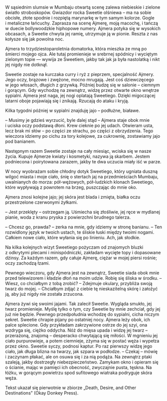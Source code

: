W&nbsp;sąsiednim slumsie w&nbsp;Mumbaju otwartą scenę zalewa niebieskie i&nbsp;zielone światło stroboskopów. Gwiazdor rocka Sweetie olśniewa – ma na sobie obcisłe, złote spodnie i&nbsp;rozpiętą marynarkę w&nbsp;tym samym kolorze. Gogle i&nbsp;metaliczne łańcuchy. Zaprasza na scenę Ajmerę, moją macochę, i&nbsp;tańczą w&nbsp;duecie bollywoodzkie hiphopowe numery. Ajmera potyka się w&nbsp;wysokich obcasach, a&nbsp;Sweetie chwyta jej ramię, utrzymuje ją w&nbsp;pionie. Reszta z&nbsp;nas kołysze się jak powolna noc.

Ajmera to trzydziestoparoletnia domatorka, która mieszka ze mną po śmierci mojego ojca. Ale tutaj promienieje w&nbsp;srebrnej spódnicy i&nbsp;wyciętym zielonym topie ― wywija ze Sweetiem, jakby tak jak ja była nastolatką i&nbsp;nikt jej nigdy nie dotknął.

Sweetie zostaje na kurczaka curry i&nbsp;ryż z&nbsp;pieprzem, specjalność Ajmery. Jego oczy, brązowe i&nbsp;zwężone, mocno mrugają. Jest coś dziewczęcego w&nbsp;jego włosach, długich z&nbsp;grzywką. Później budzę się w&nbsp;salonie – ciemnym i&nbsp;gorącym. Gdy wychodzę na zewnątrz, widzę przez otwarte okno wnętrze sypialni. Ajmera jest naga, jej nogi oplatają Sweetiego. Dzięki migoczącej latarni oboje pojawiają się i&nbsp;znikają. Rzucają do ataku i&nbsp;kryją.

<separator/>

Kilka tygodni później w&nbsp;sypialni znajduję jajo – podłużne, białawe.

– Musimy je gdzieś wyrzucić, byle dalej stąd – Ajmera staje obok mnie i&nbsp;uciska oczy podstawą dłoni. Krew cieknie po jej udach. Otwieram usta, lecz brak mi słów – po części ze strachu, po części z&nbsp;obrzydzenia. Tego wieczora idziemy po cichu za tory kolejowe, za cukrownię, zostawiamy jajo pod banianem.

<separator/>

Następnym razem Sweetie zostaje na cały miesiąc, wciska się w&nbsp;nasze życia. Kupuje Ajmerze kwiaty i&nbsp;kosmetyki, nazywa ją skarbem. Jestem podniecona i&nbsp;poirytowana zarazem, jakby te dwa uczucia miały iść w&nbsp;parze.

W&nbsp;nocy wyobrażam sobie chłodny dotyk Sweetiego, który ugniata duszną wilgoć miasta i&nbsp;moje ciało, śnię o&nbsp;stertach jaj na przedmieściach Mumbaju, uwalnianych do morza: pół-wężowych, pół-ludzkich klonach Sweetiego, które wypływają z&nbsp;powrotem na brzeg, puszczając do mnie oko.

<separator/>

Ajmera znosi kolejne jajo; jej skóra jest blada i&nbsp;zmięta, białka oczu przestrzelone czerwonymi żyłkami.

– Jest przeklęty – ostrzegam ją. Uśmiecha się złośliwie, jej ręce w&nbsp;mydlanej pianie, woda z&nbsp;kranu pryska z&nbsp;powierzchni brudnego talerza.

– Chcesz go, prawda? – zerka na mnie, gdy idziemy w&nbsp;stronę banianu. – Ten rozwidlony język w&nbsp;twoich ustach, te śliskie łuski między twoimi nogami. Całkiem nowe ciało, które wyłania się po linieniu. Ach, jak słodkie.

<separator/>

Na kilka kolejnych wizyt Sweetiego pożyczam od znajomych bluzki z&nbsp;odkrytymi plecami i&nbsp;minispódniczki, zakładam wycięte topy i&nbsp;dopasowane dżinsy. Za każdym razem, gdy całuje Ajmerę, ciężar w&nbsp;mojej piersi rośnie; oczy zachodzą łzami.

Pewnego wieczoru, gdy Ajmera jest na zewnątrz, Sweetie siada obok mnie przed telewizorem i&nbsp;kładzie dłoń na moim udzie. Robię się śliska w&nbsp;środku. – Wiesz, co chciałbym z&nbsp;tobą zrobić? – Zdejmuje okulary, przybliża swoją twarz do mojej. – Chciałbym zdjąć z&nbsp;ciebie tę nieskazitelną skórę i&nbsp;założyć ją, aby już nigdy nie została zrzucona.

<separator/>

Ajmera żywi się swoimi jajami. Tak zalecił Sweetie. Wygląda smukło, jej twarz promienieje. Myślę tylko o&nbsp;tym, czy Sweetie by mnie zechciał, gdy jej już nie będzie. Pewnego przedpołudnia wchodzę do sypialni, cicha niczym sekret. Sweetie chrapie pijany po ostatniej nocy. Ajmera leży obok, ich palce splecione. Gdy przykładam zakrzywione ostrze do jej szyi, ona wzdryga się, ciężko oddycha. Nóż do mięsa upada i&nbsp;widzę jej twarz – przerażoną, znajomą – desperacko chwytającą się miłości. W&nbsp;mgnieniu jej ciało purpurowieje, a&nbsp;potem ciemnieje, zżyma się w&nbsp;postać węża i&nbsp;wypełza przez okno. Sweetie syczy, podnosi kaptur. Po raz pierwszy widzę jego ciało, jak długa blizna na twarzy, jak szpara w&nbsp;podłodze. – Czekaj – mówię i&nbsp;zaczynam płakać, ale on osuwa się i&nbsp;za nią podąża. Na zewnątrz ptaki szaleją, jakby dostrzegły niebezpieczeństwo. Zamykam okno i&nbsp;opieram się o&nbsp;ścianie, mając w&nbsp;pamięci ich obecność, zwyczajnie pusta, tęskna. Na łóżku, w&nbsp;gorącym powietrzu spod sufitowego wiatraka podryguje skóra węża.

<credits>Tekst ukazał się pierwotnie w&nbsp;zbiorze „Death, Desire, and Other Destinations” (Okay Donkey Press).</credits>
